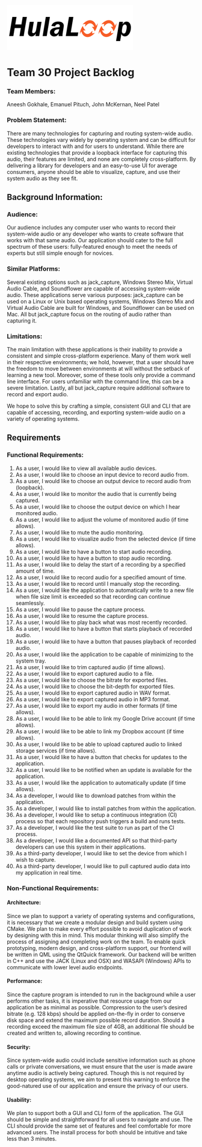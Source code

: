 ![HulaLoop Logo](/res/logo/hulaloop-header-small.png)

# Team 30 Project Backlog #

### **Team Members:** ###
Aneesh Gokhale, Emanuel Pituch, John McKernan, Neel Patel


### **Problem Statement:** ###
There are many technologies for capturing and routing system-wide audio. These technologies vary widely by operating system and can be difficult for developers to interact with and for users to understand. While there are existing technologies that provide a loopback interface for capturing this audio, their features are limited, and none are completely cross-platform. By delivering a library for developers and an easy-to-use UI for average consumers, anyone should be able to visualize, capture, and use their system audio as they see fit.


## **Background Information:** ##
### **Audience:** ###
Our audience includes any computer user who wants to record their system-wide audio or any developer who wants to create software that works with that same audio. Our application should cater to the full spectrum of these users: fully-featured enough to meet the needs of experts but still simple enough for novices.


### **Similar Platforms:** ###
Several existing options such as jack_capture, Windows Stereo Mix, Virtual Audio Cable, and Soundflower are capable of accessing system-wide audio. These applications serve various purposes: jack_capture can be used on a Linux or Unix based operating systems, Windows Stereo Mix and Virtual Audio Cable are built for Windows, and Soundflower can be used on Mac. All but jack_capture focus on the routing of audio rather than capturing it.


### **Limitations:** ###
The main limitation with these applications is their inability to provide a consistent and simple cross-platform experience. Many of them work well in their respective environments; we hold, however, that a user should have the freedom to move between environments at will without the setback of learning a new tool. Moreover, some of these tools only provide a command line interface. For users unfamiliar with the command line, this can be a severe limitation. Lastly, all but jack_capture require additional software to record and export audio.


We hope to solve this by crafting a simple, consistent GUI and CLI that are capable of accessing, recording, and exporting system-wide audio on a variety of operating systems.

## **Requirements** ##
### **Functional Requirements:** ###
1. As a user, I would like to view all available audio devices.
2. As a user, I would like to choose an input device to record audio from.
3. As a user, I would like to choose an output device to record audio from (loopback).
4. As a user, I would like to monitor the audio that is currently being captured.
5. As a user, I would like to choose the output device on which I hear monitored audio.
6. As a user, I would like to  adjust the volume of monitored audio (if time allows).
7. As a user, I would like to mute the audio monitoring.
8. As a user, I would like to visualize audio from the selected device (if time allows).
9. As a user, I would like to have a button to start audio recording.
10. As a user, I would like to have a button to stop audio recording.
11. As a user, I would like to delay the start of a recording by a specified amount of time.
12. As a user, I would like to record audio for a specified amount of time.
13. As a user, I would like to record until I manually stop the recording.
14. As a user, I would like the application to automatically write to a new file when file size limit is exceeded so that recording can continue seamlessly.
15. As a user, I would like to pause the capture process.
16. As a user, I would like to resume the capture process.
17. As a user, I would like to play back what was most recently recorded.
18. As a user, I would like to have a button that starts playback of recorded audio.
19. As a user, I would like to have a button that pauses playback of recorded audio.
20. As a user, I would like the application to be capable of minimizing to the system tray.
21. As a user, I would like to trim captured audio (if time allows).
22. As a user, I would like to export captured audio to a file.
23. As a user, I would like to choose the bitrate for exported files.
24. As a user, I would like to choose the bit-depth for exported files.
25. As a user, I would like to export captured audio in WAV format.
26. As a user, I would like to export captured audio in MP3 format.
27. As a user, I would like to export my audio in other formats (if time allows).
28. As a user, I would like to be able to link my Google Drive account (if time allows).
29. As a user, I would like to be able to link my Dropbox account (if time allows).
30. As a user, I would like to be able to upload captured audio to linked storage services (if time allows).
31. As a user, I would like to have a button that checks for updates to the application.
32. As a user, I would like to be notified when an update is available for the application.
33. As a user, I would like the application to automatically update (if time allows).
34. As a developer, I would like to download patches from within the application.
35. As a developer, I would like to install patches from within the application.
36. As a developer, I would like to setup a continuous integration (CI) process so that each repository push triggers a build and runs tests.
37. As a developer, I would like the test suite to run as part of the CI process.
38. As a developer, I would like a documented API so that third-party developers can use this system in their applications.
39. As a third-party developer, I would like to set the device from which I wish to capture.
40. As a third-party developer, I would like to pull captured audio data into my application in real time.


### **Non-Functional Requirements:** ###

#### Architecture: ####
Since we plan to support a variety of operating systems and configurations, it is necessary that we create a modular design and build system using CMake. We plan to make every effort possible to avoid duplication of work by designing with this in mind. This modular thinking will also simplify the process of assigning and completing work on the team. To enable quick prototyping, modern design, and cross-platform support, our frontend will be written in QML using the QtQuick framework. Our backend will be written in C++ and use the JACK (Linux and OSX) and WASAPI (Windows) APIs to communicate with lower level audio endpoints.


#### Performance: ####
Since the capture program is intended to run in the background while a user performs other tasks, it is imperative that resource usage from our application be as minimal as possible. Compression to the user’s desired bitrate (e.g. 128 kbps) should be applied on-the-fly in order to conserve disk space and extend the maximum possible record duration. Should a recording exceed the maximum file size of 4GB, an additional file should be created and written to, allowing recording to continue.


#### Security: ####
Since system-wide audio could include sensitive information such as phone calls or private conversations, we must ensure that the user is made aware anytime audio is actively being captured. Though this is not required by desktop operating systems, we aim to present this warning to enforce the good-natured use of our application and ensure the privacy of our users.


#### Usability: ####
We plan to support both a GUI and CLI form of the application. The GUI should be simple and straightforward for all users to navigate and use. The CLI should provide the same set of features and feel comfortable for more advanced users. The install process for both should be intuitive and take less than 3 minutes.

